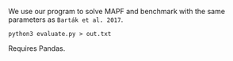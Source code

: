 We use our program to solve MAPF and benchmark with the same parameters as `Barták et al. 2017`.

```shell
python3 evaluate.py > out.txt
```
Requires Pandas.
